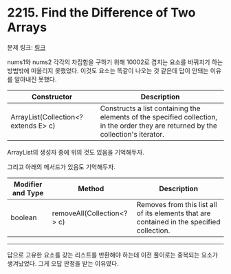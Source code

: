# 2215. Find the Difference of Two Arrays

문제 링크: [링크](https://leetcode.com/problems/find-the-difference-of-two-arrays/description/)

nums1와 nums2 각각의 차집합을 구하기 위해 10002로 겹치는 요소를 바꿔치기 하는 방법밖에 떠올리지 못했었다. 이것도 요소는 똑같이 나오는 것 같은데 답이 안돼는 이유를 알아내진 못했다.

| Constructor | Description |
|---|---|
| ArrayList(Collection<? extends E> c) |  Constructs a list containing the elements of the specified collection, in the order they are returned by the collection's iterator. |

ArrayList의 생성자 중에 위의 것도 있음을 기억해두자.

그리고 아래의 메서드가 있음도 기억해두자.

| Modifier and Type  | Method                     | Description                                                                                 |
|--------------------|----------------------------|---------------------------------------------------------------------------------------------|
|         boolean           | removeAll(Collection<?> c) | Removes from this list all of its elements that are contained in the specified collection.  |

---

답으로 고유한 요소를 갖는 리스트를 반환해야 하는데 이전 풀이로는 중복되는 요소가 생겨났었다. 그게 오답 판정을 받는 이유였다.